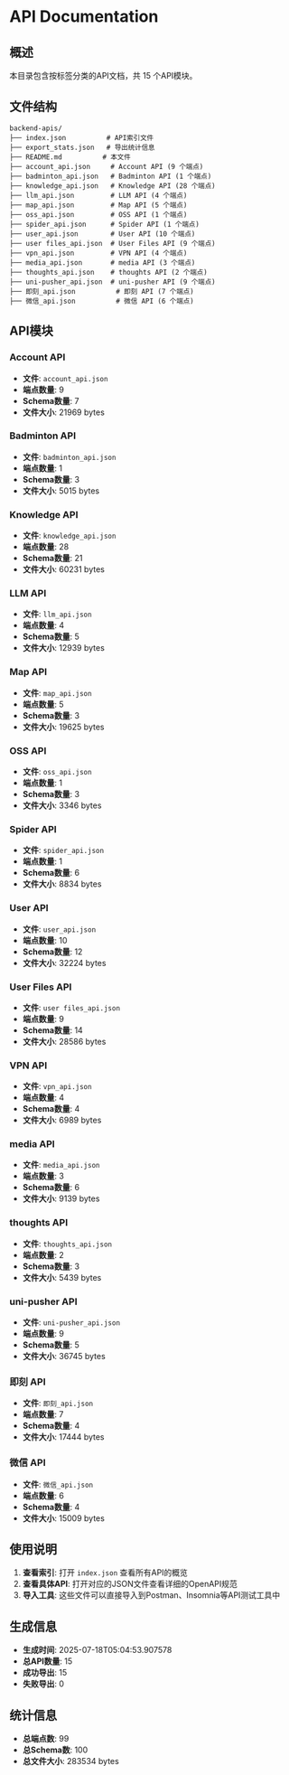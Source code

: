 # API Documentation

## 概述

本目录包含按标签分类的API文档，共 15 个API模块。

## 文件结构

```
backend-apis/
├── index.json          # API索引文件
├── export_stats.json   # 导出统计信息
├── README.md          # 本文件
├── account_api.json     # Account API (9 个端点)
├── badminton_api.json   # Badminton API (1 个端点)
├── knowledge_api.json   # Knowledge API (28 个端点)
├── llm_api.json         # LLM API (4 个端点)
├── map_api.json         # Map API (5 个端点)
├── oss_api.json         # OSS API (1 个端点)
├── spider_api.json      # Spider API (1 个端点)
├── user_api.json        # User API (10 个端点)
├── user files_api.json  # User Files API (9 个端点)
├── vpn_api.json         # VPN API (4 个端点)
├── media_api.json       # media API (3 个端点)
├── thoughts_api.json    # thoughts API (2 个端点)
├── uni-pusher_api.json  # uni-pusher API (9 个端点)
├── 即刻_api.json          # 即刻 API (7 个端点)
├── 微信_api.json          # 微信 API (6 个端点)
```

## API模块

### Account API
- **文件**: `account_api.json`
- **端点数量**: 9
- **Schema数量**: 7
- **文件大小**: 21969 bytes

### Badminton API
- **文件**: `badminton_api.json`
- **端点数量**: 1
- **Schema数量**: 3
- **文件大小**: 5015 bytes

### Knowledge API
- **文件**: `knowledge_api.json`
- **端点数量**: 28
- **Schema数量**: 21
- **文件大小**: 60231 bytes

### LLM API
- **文件**: `llm_api.json`
- **端点数量**: 4
- **Schema数量**: 5
- **文件大小**: 12939 bytes

### Map API
- **文件**: `map_api.json`
- **端点数量**: 5
- **Schema数量**: 3
- **文件大小**: 19625 bytes

### OSS API
- **文件**: `oss_api.json`
- **端点数量**: 1
- **Schema数量**: 3
- **文件大小**: 3346 bytes

### Spider API
- **文件**: `spider_api.json`
- **端点数量**: 1
- **Schema数量**: 6
- **文件大小**: 8834 bytes

### User API
- **文件**: `user_api.json`
- **端点数量**: 10
- **Schema数量**: 12
- **文件大小**: 32224 bytes

### User Files API
- **文件**: `user files_api.json`
- **端点数量**: 9
- **Schema数量**: 14
- **文件大小**: 28586 bytes

### VPN API
- **文件**: `vpn_api.json`
- **端点数量**: 4
- **Schema数量**: 4
- **文件大小**: 6989 bytes

### media API
- **文件**: `media_api.json`
- **端点数量**: 3
- **Schema数量**: 6
- **文件大小**: 9139 bytes

### thoughts API
- **文件**: `thoughts_api.json`
- **端点数量**: 2
- **Schema数量**: 3
- **文件大小**: 5439 bytes

### uni-pusher API
- **文件**: `uni-pusher_api.json`
- **端点数量**: 9
- **Schema数量**: 5
- **文件大小**: 36745 bytes

### 即刻 API
- **文件**: `即刻_api.json`
- **端点数量**: 7
- **Schema数量**: 4
- **文件大小**: 17444 bytes

### 微信 API
- **文件**: `微信_api.json`
- **端点数量**: 6
- **Schema数量**: 4
- **文件大小**: 15009 bytes

## 使用说明

1. **查看索引**: 打开 `index.json` 查看所有API的概览
2. **查看具体API**: 打开对应的JSON文件查看详细的OpenAPI规范
3. **导入工具**: 这些文件可以直接导入到Postman、Insomnia等API测试工具中

## 生成信息

- **生成时间**: 2025-07-18T05:04:53.907578
- **总API数量**: 15
- **成功导出**: 15
- **失败导出**: 0

## 统计信息

- **总端点数**: 99
- **总Schema数**: 100
- **总文件大小**: 283534 bytes
